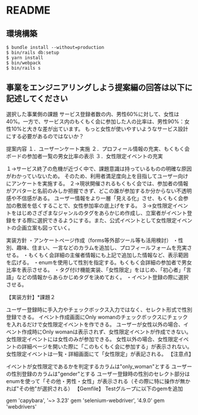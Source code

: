 # README

## 環境構築
```
$ bundle install --without=production
$ bin/rails db:setup
$ yarn install
$ bin/webpack
$ bin/rails s
```

## 事業をエンジニアリングしよう提案編の回答は以下に記述してください
選択した事業側の課題
サービス登録者数の内、男性60%に対して、女性は40%。一方で、サービス内のもくもく会に参加した人の比率は、男性90%：女性10%と大きな差が出ています。
もっと女性が使いやすいようなサービス設計にする必要があるのではないか？

提案内容
１．ユーザーンケート実施
２．プロフィール情報の充実、もくもく会ボードの参加者一覧の男女比率の表示
３．女性限定イベントの充実

１→サービス終了の危機が近づく中で、課題意識は持っているものの明確な原因がわかっていないため。
そのため、利用者満足度向上を目指してユーザー向けにアンケートを実施する。
２→現状開催されるもくもく会では、参加者の情報がアバターと名前のみしか把握できず、どこの誰が参加するか分からない不透明感や不信感がある。
ユーザー情報をより一層「見える化」させ、もくもく会参加の敷居を低くすることで、女性参加率の底上げをする。
３→女性限定イベントをはじめさざざまなジャンルのタグをあらかじめ作成し、立案者がイベント登録をする際に選択できるようにする。また、公式イベントとして女性限定イベントの企画立案も図っていく。

実装方針
・アンケートページ作成（forms等外部ツール等も活用検討）
・性別、趣味、住まい、一言などのカラムを追加し、プロフィールフォームを充実させる。
・もくもく会詳細の主催者情報にも上記で追加した情報など、表示範囲を広げる。
・enumを使用して性別を指定する。もくもく会詳細の参加者で男女比率を表示させる。
・タグ付け機能実装、「女性限定」をはじめ、「初心者」「言語」などの情報からあらかじめタグを決めておく。
・イベント登録の際に選択させる。

【実装方針】*課題２

ユーザー登録時に手入力やチェックボックス入力ではなく、セレクト形式で性別登録できる。
イベント作成画面にOnly womanのチェックボックスにチェックを入れるだけで女性限定イベントを作できる。
ユーザーが女性以外の場合、イベント作成時にOnly womanは表示されず、女性限定イベントが作成できない。
女性限定イベントには女性のみが参加できる。
女性以外の場合、女性限定イベントの詳細ページを開いた際に「このもくもく会に参加する」が表示されない。
女性限定イベントは一覧・詳細画面にて「女性限定」が表記される。
【注意点】

イベントが女性限定であるかを判定するカラムは"only_woman"とする
ユーザーの性別登録のカラムは"gender"とする
ユーザー登録時の性別のセレクト部分はenumを使って「その他・男性・女性」が表示される（その際に特に操作が無かれば"その他"が選択される）
【Gemfile】
Testグループに以下のgemを追加

gem 'capybara', '~> 3.23'
gem 'selenium-webdriver', '4.9.0'
gem 'webdrivers'